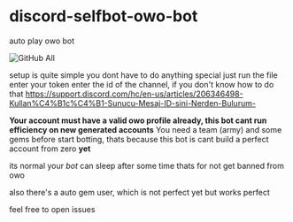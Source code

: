 # discord-selfbot-owo-bot
auto play owo bot

![GitHub All](https://img.shields.io/github/downloads/sudo-do/discord-selfbot-owo-bot/total?label=Total%20Downloads&style=for-the-badge)



setup is quite simple you dont have to do anything special just run the file
enter your token
enter the id of the channel, if you don't know how to do that https://support.discord.com/hc/en-us/articles/206346498-Kullan%C4%B1c%C4%B1-Sunucu-Mesaj-ID-sini-Nerden-Bulurum-


**Your account must have a valid owo profile already, this bot cant run efficiency on new generated accounts**
 You need a team (army) and some gems before start botting, thats because this bot is cant build a perfect account from zero **yet**

its normal your *bot* can sleep after some time thats for not get banned from owo

also there's a auto gem user, which is not perfect yet but works perfect

feel free to open issues
